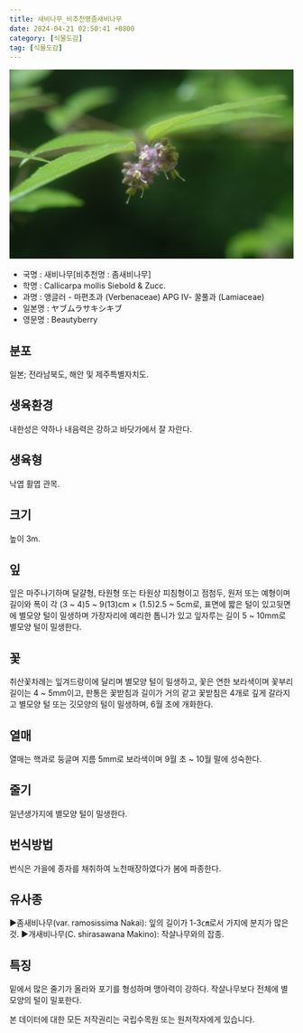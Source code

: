 ```yaml
---
title: 새비나무_비추천명좀새비나무
date: 2024-04-21 02:50:41 +0800
category: [식물도감]
tag: [식물도감]
---
```




![새비나무[비추천명 : 좀새비나무]](/assets/img/fileUpload/plants/basic/Verbenaceae/Callicarpa/17309/17309_4_th2.JPG)
- 국명 : 새비나무[비추천명 : 좀새비나무]
- 학명 : Callicarpa mollis Siebold & Zucc.
- 과명 : 앵글러 - 마편초과 (Verbenaceae) APG Ⅳ- 꿀풀과 (Lamiaceae)
- 일본명 : ヤブムラサキシキブ
- 영문명 : Beautyberry


## 분포
일본; 전라남북도, 해안 및 제주특별자치도.
## 생육환경
내한성은 약하나 내음력은 강하고 바닷가에서 잘 자란다.
## 생육형
낙엽 활엽 관목. 
## 크기
높이 3m.
## 잎
잎은 마주나기하며 달걀형, 타원형 또는 타원상 피침형이고 점첨두, 원저 또는 예형이며 길이와 폭이 각 (3 ~ 4)5 ~ 9(13)cm × (1.5)2.5 ~ 5cm로, 표면에 짧은 털이 있고뒷면에 별모양 털이 밀생하며 가장자리에 예리한 톱니가 있고 잎자루는 길이 5 ~ 10mm로 별모양 털이 밀생한다.
## 꽃
취산꽃차례는 잎겨드랑이에 달리며 별모양 털이 밀생하고, 꽃은 연한 보라색이며 꽃부리 길이는 4 ~ 5mm이고, 판통은 꽃받침과 길이가 거의 같고 꽃받침은 4개로 깊게 갈라지고 별모양 털 또는 깃모양의 털이 밀생하며, 6월 초에 개화한다.
## 열매
열매는 핵과로 둥글며 지름 5mm로 보라색이며 9월 초 ~ 10월 말에 성숙한다.
## 줄기
일년생가지에 별모양 털이 밀생한다.
## 번식방법
번식은 가을에 종자를 채취하여 노천매장하였다가 봄에 파종한다.
## 유사종
▶좀새비나무(var. ramosissima Nakai): 잎의 길이가 1-3㎝로서 가지에 분지가 많은 것.
▶개새비나무(C. shirasawana Makino): 작살나무와의 잡종.
## 특징
밑에서 많은 줄기가 올라와 포기를 형성하며 맹아력이 강하다. 작살나무보다 전체에 별 모양의 털이 밀포한다.






본 데이터에 대한 모든 저작권리는 국립수목원 또는 원저작자에게 있습니다.
